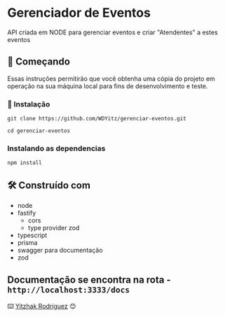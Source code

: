 # Gerenciador de Eventos

API criada em NODE para gerenciar eventos e criar "Atendentes" a estes eventos

## 🚀 Começando

Essas instruções permitirão que você obtenha uma cópia do projeto em operação na sua máquina local para fins de desenvolvimento e teste.

### 🔧 Instalação

```
git clone https://github.com/WDYitz/gerenciar-eventos.git

cd gerenciar-eventos
```

### Instalando as dependencias

```
npm install
```

## 🛠️ Construído com

- node
- fastify
  - cors
  - type provider zod
- typescript
- prisma
- swagger para documentação
- zod

## Documentação se encontra na rota - `http://localhost:3333/docs`

⌨️ [Yitzhak Rodriguez](https://gist.github.com/WDYitz) 😊
